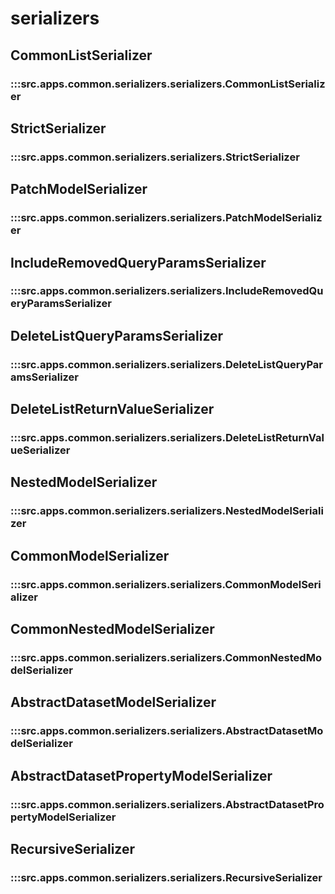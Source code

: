 # serializers

## CommonListSerializer

### :::src.apps.common.serializers.serializers.CommonListSerializer

## StrictSerializer

### :::src.apps.common.serializers.serializers.StrictSerializer

## PatchModelSerializer

### :::src.apps.common.serializers.serializers.PatchModelSerializer

## IncludeRemovedQueryParamsSerializer

### :::src.apps.common.serializers.serializers.IncludeRemovedQueryParamsSerializer

## DeleteListQueryParamsSerializer

### :::src.apps.common.serializers.serializers.DeleteListQueryParamsSerializer

## DeleteListReturnValueSerializer

### :::src.apps.common.serializers.serializers.DeleteListReturnValueSerializer

## NestedModelSerializer

### :::src.apps.common.serializers.serializers.NestedModelSerializer

## CommonModelSerializer

### :::src.apps.common.serializers.serializers.CommonModelSerializer

## CommonNestedModelSerializer

### :::src.apps.common.serializers.serializers.CommonNestedModelSerializer

## AbstractDatasetModelSerializer

### :::src.apps.common.serializers.serializers.AbstractDatasetModelSerializer

## AbstractDatasetPropertyModelSerializer

### :::src.apps.common.serializers.serializers.AbstractDatasetPropertyModelSerializer

## RecursiveSerializer

### :::src.apps.common.serializers.serializers.RecursiveSerializer

